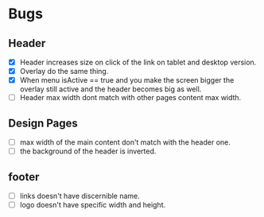 # Bugs

## Header

- [x] Header increases size on click of the link on tablet and desktop version.
- [x] Overlay do the same thing.
- [x] When menu isActive == true and you make the screen bigger the overlay still active and the header becomes big as well.
- [ ] Header max width dont match with other pages content max width.

## Design Pages

- [ ] max width of the main content don't match with the header one.
- [ ] the background of the header is inverted.

## footer

- [ ] links doesn't have discernible name.
- [ ] logo doesn't have specific width and height.